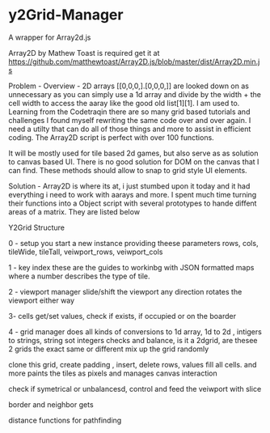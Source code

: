 # y2Grid-Manager
A wrapper for Array2d.js 

Array2D by Mathew Toast is required 
get it at https://github.com/matthewtoast/Array2D.js/blob/master/dist/Array2D.min.js

Problem -
Overview - 2D arrays [[0,0,0,].[0,0,0,]] are looked down on as unnecessary as you can simply use a 1d array and divide by the width + the cell width  to access the aaray like the good old list[1][1]. I am used to. Learning from the Codetraqin there are so many grid based tutorials and challenges I found myself rewriting the same code over and over again.  I need a utilty that can do all of those  things and more to assist in efficient coding. The Array2D script is perfect with over 100 functions.

It will be mostly used for tile based 2d games, but also serve as as solution to canvas based UI. There is no good solution for DOM on the canvas that I can find. These methods should allow to snap to grid style UI elements. 

Solution - 
Array2D is where its at, i just stumbed upon it today and it had everything i need to work with aarays and more. I spent much time turning their functions into a Object script with several prototypes to hande diffent areas of a matrix. They are listed below

Y2Grid Structure

0 - setup 
you start a new instance providing theese parameters 
rows, cols, tileWide, tileTall, veiwport_rows, veiwport_cols

1 - key index 
these are the guides to workinbg with JSON formatted maps where a number describes the type of tile.

2 - viewport manager
slide/shift the viewport any direction
rotates the viewport either way

3- cells
get/set values, check if exists, if occupied or on the boarder

4 -  grid manager
does all kinds of conversions to 1d array, 1d to 2d , intigers to strings, string sot integers
checks and balance, is it a 2dgrid, are thesee 2 grids the exact same or different
mix up the grid randomly

clone this grid, create padding , insert, delete rows, values fill all cells. and more
paints the tiles as pixels and manages canvas interaction

check if symetrical or unbalancesd, control and feed the veiwport with slice

border and neighbor gets

distance functions for pathfinding



